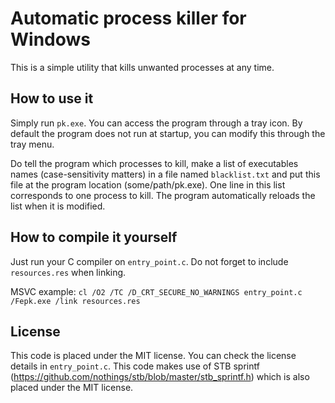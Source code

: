 # Automatic process killer for Windows
This is a simple utility that kills unwanted processes at any time.

## How to use it
Simply run ``pk.exe``. You can access the program through a tray icon. By default the program does not run at startup, you can modify this through the tray menu.

Do tell the program which processes to kill, make a list of executables names (case-sensitivity matters) in a file named ``blacklist.txt`` and put this file at the program location (some/path/pk.exe).
One line in this list corresponds to one process to kill. The program automatically reloads the list when it is modified.

## How to compile it yourself
Just run your C compiler on ``entry_point.c``. Do not forget to include ``resources.res`` when linking.

MSVC example: ``cl /O2 /TC /D_CRT_SECURE_NO_WARNINGS entry_point.c /Fepk.exe /link resources.res``

## License
This code is placed under the MIT license. You can check the license details in ``entry_point.c``. This code makes use of STB sprintf (https://github.com/nothings/stb/blob/master/stb_sprintf.h) which is also placed under the MIT license.
